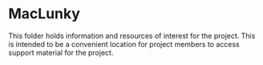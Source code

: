 # MacLunky

This folder holds information and resources of interest for the project.  This
is intended to be a convenient location for project members to access
support material for the project.
